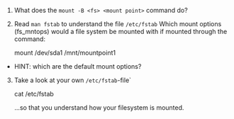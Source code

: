 1. What does the `mount -B <fs> <mount point>` command do?
2. Read `man fstab` to understand the file `/etc/fstab`
    Which mount options (fs_mntops) would a file system be mounted with if mounted through the command:

      mount /dev/sda1 /mnt/mountpoint1

  * HINT: which are the default mount options?

3. Take a look at your own `/etc/fstab`-file`

    cat /etc/fstab

   ...so that you understand how your filesystem is mounted.

